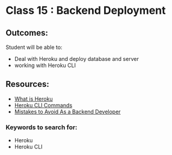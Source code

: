 # Class 15 : Backend Deployment

## Outcomes:
Student will be able to:
- Deal with Heroku and deploy database and server
- working with Heroku CLI

 
## Resources:
* [What is Heroku](https://mentormate.com/blog/what-is-heroku-used-for-cloud-development/)
* [Heroku CLI Commands](https://devcenter.heroku.com/articles/heroku-cli-commands)
* [Mistakes to Avoid As a Backend Developer](https://dev.to/techmaniacc/mistakes-to-avoid-as-a-backend-developer-122j)

### Keywords to search for:
* Heroku
* Heroku CLI
